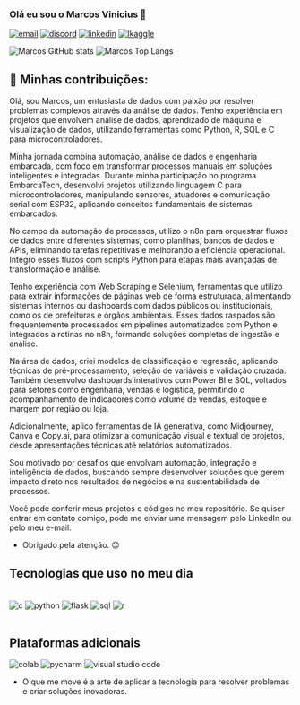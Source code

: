 ### Olá eu sou o Marcos Vinicius 👋

[![email](https://img.shields.io/badge/Gmail-D14836?style=for-the-badge&logo=gmail&logoColor=white)](marcos12vini2@gmail.com)    [![discord](https://img.shields.io/badge/Discord-7289DA?style=for-the-badge&logo=discord&logoColor=white)](marcosamb98)   [![linkedin](https://img.shields.io/badge/LinkedIn-0077B5?style=for-the-badge&logo=linkedin&logoColor=white)](http://www.linkedin.com/in/marcosdados)
 [![lkaggle](https://img.shields.io/badge/Kaggle-20BEFF?style=for-the-badge&logo=Kaggle&logoColor=white)](https://www.kaggle.com/marcosengedados)

![Marcos GitHub stats](https://github-readme-stats.vercel.app/api?username=marcosengdados&show_icons=true&theme=radical)  ![Marcos Top Langs](https://github-readme-stats.vercel.app/api/top-langs/?username=marcosengdados&hide_progress=true)

## 🌱 Minhas contribuições:

Olá, sou Marcos, um entusiasta de dados com paixão por resolver problemas complexos através da análise de dados. Tenho experiência em projetos que envolvem análise de dados, aprendizado de máquina e visualização de dados, utilizando ferramentas como Python, R, SQL e C para microcontroladores.

Minha jornada combina automação, análise de dados e engenharia embarcada, com foco em transformar processos manuais em soluções inteligentes e integradas. Durante minha participação no programa EmbarcaTech, desenvolvi projetos utilizando linguagem C para microcontroladores, manipulando sensores, atuadores e comunicação serial com ESP32, aplicando conceitos fundamentais de sistemas embarcados.

No campo da automação de processos, utilizo o n8n para orquestrar fluxos de dados entre diferentes sistemas, como planilhas, bancos de dados e APIs, eliminando tarefas repetitivas e melhorando a eficiência operacional. Integro esses fluxos com scripts Python para etapas mais avançadas de transformação e análise.

Tenho experiência com Web Scraping e Selenium, ferramentas que utilizo para extrair informações de páginas web de forma estruturada, alimentando sistemas internos ou dashboards com dados públicos ou institucionais, como os de prefeituras e órgãos ambientais. Esses dados raspados são frequentemente processados em pipelines automatizados com Python e integrados a rotinas no n8n, formando soluções completas de ingestão e análise.

Na área de dados, criei modelos de classificação e regressão, aplicando técnicas de pré-processamento, seleção de variáveis e validação cruzada. Também desenvolvo dashboards interativos com Power BI e SQL, voltados para setores como engenharia, vendas e logística, permitindo o acompanhamento de indicadores como volume de vendas, estoque e margem por região ou loja.

Adicionalmente, aplico ferramentas de IA generativa, como Midjourney, Canva e Copy.ai, para otimizar a comunicação visual e textual de projetos, desde apresentações técnicas até relatórios automatizados.

Sou motivado por desafios que envolvam automação, integração e inteligência de dados, buscando sempre desenvolver soluções que gerem impacto direto nos resultados de negócios e na sustentabilidade de processos.

Você pode conferir meus projetos e códigos no meu repositório. Se quiser entrar em contato comigo, pode me enviar uma mensagem pelo LinkedIn ou pelo meu e-mail. 

* Obrigado pela atenção. 😊

## Tecnologias que uso no meu dia 

<div style ="display: inline_block"><br/>
 <img align ="center" alt ="c" src="https://img.shields.io/badge/C-00599C?style=for-the-badge&logo=c&logoColor=white" />
 <img align ="center" alt ="python" src="https://img.shields.io/badge/Python-14354C?style=for-the-badge&logo=python&logoColor=white" />
 <img align ="center" alt ="flask" src="https://img.shields.io/badge/Flask-000000?style=for-the-badge&logo=flask&logoColor=white" />
 <img align ="center" alt ="sql" src="https://img.shields.io/badge/MySQL-00000F?style=for-the-badge&logo=mysql&logoColor=white" />
 <img align ="center" alt ="r" src="https://img.shields.io/badge/R-276DC3?style=for-the-badge&logo=r&logoColor=white" />
</div><br/>

## Plataformas adicionais

![colab](https://img.shields.io/badge/Colab-F9AB00?style=for-the-badge&logo=googlecolab&color=525252)    ![pycharm](https://img.shields.io/badge/PyCharm-000000.svg?&style=for-the-badge&logo=PyCharm&logoColor=white)      ![visual studio code](https://img.shields.io/badge/Made%20for-VSCode-1f425f.svg)

* O que me move é a arte de aplicar a tecnologia para resolver problemas e criar soluções inovadoras.
